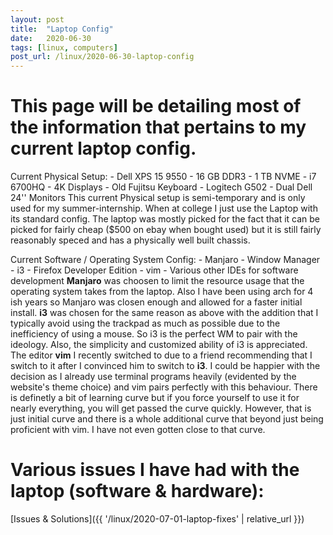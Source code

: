 ```yaml
---
layout: post
title:  "Laptop Config"
date:   2020-06-30
tags: [linux, computers]
post_url: /linux/2020-06-30-laptop-config
---
```


# This page will be detailing most of the information that pertains to my current laptop config.

Current Physical Setup:
	- Dell XPS 15 9550
		- 16 GB DDR3
		- 1 TB NVME
		- i7 6700HQ
		- 4K Displays
  	- Old Fujitsu Keyboard
  	- Logitech G502
  	- Dual Dell 24'' Monitors
This current Physical setup is semi-temporary and is only used for my summer-internship. When at college I just use the Laptop with its standard config. The laptop was mostly picked for the fact that it can be picked for fairly cheap ($500 on ebay when bought used) but it is still fairly reasonably speced and has a physically well built chassis.

Current Software / Operating System Config:
	- Manjaro 
	- Window Manager - i3
	- Firefox Developer Edition
	- vim
	- Various other IDEs for software development
**Manjaro** was choosen to limit the resource usage that the operating system takes from the laptop. Also I have been using arch for 4 ish years so Manjaro was closen enough and allowed for a faster initial install.
**i3** was chosen for the same reason as above with the addition that I typically avoid using the trackpad as much as possible due to the inefficiency of using a mouse. So i3 is the perfect WM to pair with the ideology. Also, the simplicity and customized ability of i3 is appreciated. 
The editor **vim** I recently switched to due to a friend recommending that I switch to it after I convinced him to switch to **i3**. I could be happier with the decision as I already use terminal programs heavily (evidented by the website's theme choice) and vim pairs perfectly with this behaviour. There is definetly a bit of learning curve but if you force yourself to use it for nearly everything, you will get passed the curve quickly. However, that is just initial curve and there is a whole additional curve that beyond just being proficient with vim. I have not even gotten close to that curve.

# Various issues I have had with the laptop (software & hardware): 
[Issues & Solutions]({{ '/linux/2020-07-01-laptop-fixes' | relative_url }})

